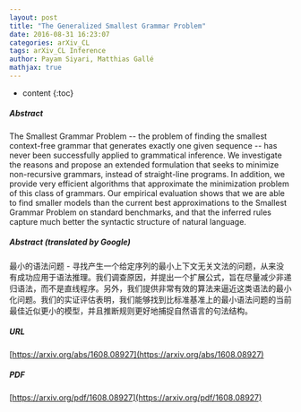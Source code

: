 ```yaml
---
layout: post
title: "The Generalized Smallest Grammar Problem"
date: 2016-08-31 16:23:07
categories: arXiv_CL
tags: arXiv_CL Inference
author: Payam Siyari, Matthias Gallé
mathjax: true
---
```


* content
{:toc}

##### Abstract
The Smallest Grammar Problem -- the problem of finding the smallest context-free grammar that generates exactly one given sequence -- has never been successfully applied to grammatical inference. We investigate the reasons and propose an extended formulation that seeks to minimize non-recursive grammars, instead of straight-line programs. In addition, we provide very efficient algorithms that approximate the minimization problem of this class of grammars. Our empirical evaluation shows that we are able to find smaller models than the current best approximations to the Smallest Grammar Problem on standard benchmarks, and that the inferred rules capture much better the syntactic structure of natural language.

##### Abstract (translated by Google)
最小的语法问题 - 寻找产生一个给定序列的最小上下文无关文法的问题，从来没有成功应用于语法推理。我们调查原因，并提出一个扩展公式，旨在尽量减少非递归语法，而不是直线程序。另外，我们提供非常有效的算法来逼近这类语法的最小化问题。我们的实证评估表明，我们能够找到比标准基准上的最小语法问题的当前最佳近似更小的模型，并且推断规则更好地捕捉自然语言的句法结构。

##### URL
[https://arxiv.org/abs/1608.08927](https://arxiv.org/abs/1608.08927)

##### PDF
[https://arxiv.org/pdf/1608.08927](https://arxiv.org/pdf/1608.08927)

